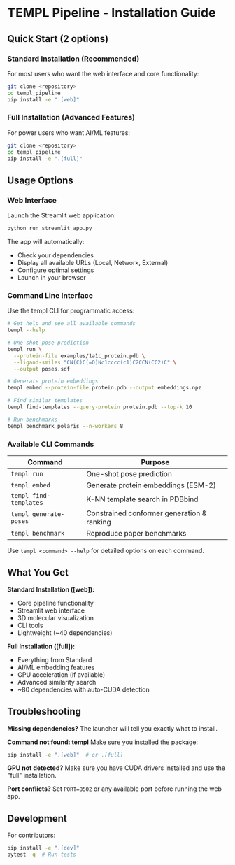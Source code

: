 # TEMPL Pipeline - Installation Guide

## Quick Start (2 options)

### Standard Installation (Recommended)
For most users who want the web interface and core functionality:

```bash
git clone <repository>
cd templ_pipeline
pip install -e ".[web]"
```

### Full Installation (Advanced Features)
For power users who want AI/ML features:

```bash
git clone <repository>
cd templ_pipeline
pip install -e ".[full]"
```

## Usage Options

### Web Interface
Launch the Streamlit web application:
```bash
python run_streamlit_app.py
```

The app will automatically:
- Check your dependencies
- Display all available URLs (Local, Network, External)
- Configure optimal settings
- Launch in your browser

### Command Line Interface
Use the templ CLI for programmatic access:

```bash
# Get help and see all available commands
templ --help

# One-shot pose prediction
templ run \
  --protein-file examples/1a1c_protein.pdb \
  --ligand-smiles "CN(C)C(=O)Nc1cccc(c1)C2CCN(CC2)C" \
  --output poses.sdf

# Generate protein embeddings
templ embed --protein-file protein.pdb --output embeddings.npz

# Find similar templates
templ find-templates --query-protein protein.pdb --top-k 10

# Run benchmarks
templ benchmark polaris --n-workers 8
```

### Available CLI Commands
| Command | Purpose |
|---------|---------|
| `templ run` | One-shot pose prediction |
| `templ embed` | Generate protein embeddings (ESM-2) |
| `templ find-templates` | K-NN template search in PDBbind |
| `templ generate-poses` | Constrained conformer generation & ranking |
| `templ benchmark` | Reproduce paper benchmarks |

Use `templ <command> --help` for detailed options on each command.

## What You Get

**Standard Installation ([web]):**
- Core pipeline functionality
- Streamlit web interface
- 3D molecular visualization
- CLI tools
- Lightweight (~40 dependencies)

**Full Installation ([full]):**
- Everything from Standard
- AI/ML embedding features
- GPU acceleration (if available)
- Advanced similarity search
- ~80 dependencies with auto-CUDA detection

## Troubleshooting

**Missing dependencies?**
The launcher will tell you exactly what to install.

**Command not found: templ**
Make sure you installed the package:
```bash
pip install -e ".[web]"  # or .[full]
```

**GPU not detected?**
Make sure you have CUDA drivers installed and use the "full" installation.

**Port conflicts?**
Set `PORT=8502` or any available port before running the web app.

## Development

For contributors:
```bash
pip install -e ".[dev]"
pytest -q  # Run tests
```
